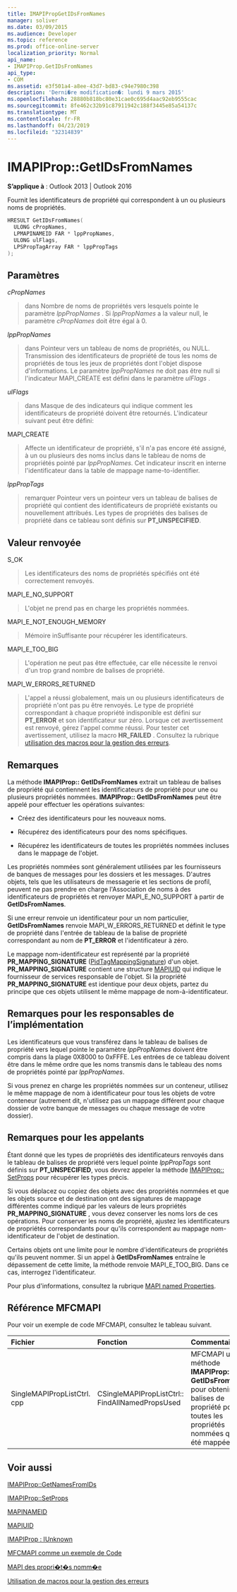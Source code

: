```yaml
---
title: IMAPIPropGetIDsFromNames
manager: soliver
ms.date: 03/09/2015
ms.audience: Developer
ms.topic: reference
ms.prod: office-online-server
localization_priority: Normal
api_name:
- IMAPIProp.GetIDsFromNames
api_type:
- COM
ms.assetid: e3f501a4-a8ee-43d7-bd83-c94e7980c398
description: 'Derni�re modification�: lundi 9 mars 2015'
ms.openlocfilehash: 28880b818bc80e31cae0c695d4aac92eb9555cac
ms.sourcegitcommit: 8fe462c32b91c87911942c188f3445e85a54137c
ms.translationtype: MT
ms.contentlocale: fr-FR
ms.lasthandoff: 04/23/2019
ms.locfileid: "32314839"
---
```

# <a name="imapipropgetidsfromnames"></a>IMAPIProp::GetIDsFromNames

  
  
**S’applique à** : Outlook 2013 | Outlook 2016 
  
Fournit les identificateurs de propriété qui correspondent à un ou plusieurs noms de propriétés.
  
```cpp
HRESULT GetIDsFromNames(
  ULONG cPropNames,
  LPMAPINAMEID FAR * lppPropNames,
  ULONG ulFlags,
  LPSPropTagArray FAR * lppPropTags
);
```

## <a name="parameters"></a>Paramètres

 _cPropNames_
  
> dans Nombre de noms de propriétés vers lesquels pointe le paramètre _lppPropNames_ . Si _lppPropNames_ a la valeur null, le paramètre _cPropNames_ doit être égal à 0. 
    
 _lppPropNames_
  
> dans Pointeur vers un tableau de noms de propriétés, ou NULL. Transmission des identificateurs de propriété de tous les noms de propriétés de tous les jeux de propriétés dont l'objet dispose d'informations. Le paramètre _lppPropNames_ ne doit pas être null si l'indicateur MAPI_CREATE est défini dans le paramètre _ulFlags_ . 
    
 _ulFlags_
  
> dans Masque de des indicateurs qui indique comment les identificateurs de propriété doivent être retournés. L'indicateur suivant peut être défini:
    
MAPI_CREATE 
  
> Affecte un identificateur de propriété, s'il n'a pas encore été assigné, à un ou plusieurs des noms inclus dans le tableau de noms de propriétés pointé par _lppPropNames_. Cet indicateur inscrit en interne l'identificateur dans la table de mappage name-to-identifier.
    
 _lppPropTags_
  
> remarquer Pointeur vers un pointeur vers un tableau de balises de propriété qui contient des identificateurs de propriété existants ou nouvellement attribués. Les types de propriétés des balises de propriété dans ce tableau sont définis sur **PT_UNSPECIFIED**.
    
## <a name="return-value"></a>Valeur renvoyée

S_OK 
  
> Les identificateurs des noms de propriétés spécifiés ont été correctement renvoyés.
    
MAPI_E_NO_SUPPORT 
  
> L'objet ne prend pas en charge les propriétés nommées.
    
MAPI_E_NOT_ENOUGH_MEMORY 
  
> Mémoire inSuffisante pour récupérer les identificateurs.
    
MAPI_E_TOO_BIG 
  
> L'opération ne peut pas être effectuée, car elle nécessite le renvoi d'un trop grand nombre de balises de propriété.
    
MAPI_W_ERRORS_RETURNED 
  
> L'appel a réussi globalement, mais un ou plusieurs identificateurs de propriété n'ont pas pu être renvoyés. Le type de propriété correspondant à chaque propriété indisponible est défini sur **PT_ERROR** et son identificateur sur zéro. Lorsque cet avertissement est renvoyé, gérez l'appel comme réussi. Pour tester cet avertissement, utilisez la macro **HR_FAILED** . Consultez la rubrique [utilisation des macros pour la gestion des erreurs](using-macros-for-error-handling.md).
    
## <a name="remarks"></a>Remarques

La méthode **IMAPIProp:: GetIDsFromNames** extrait un tableau de balises de propriété qui contiennent les identificateurs de propriété pour une ou plusieurs propriétés nommées. **IMAPIProp:: GetIDsFromNames** peut être appelé pour effectuer les opérations suivantes: 
  
- Créez des identificateurs pour les nouveaux noms.
    
- Récupérez des identificateurs pour des noms spécifiques.
    
- Récupérez les identificateurs de toutes les propriétés nommées incluses dans le mappage de l'objet.
    
Les propriétés nommées sont généralement utilisées par les fournisseurs de banques de messages pour les dossiers et les messages. D'autres objets, tels que les utilisateurs de messagerie et les sections de profil, peuvent ne pas prendre en charge l'Association de noms à des identificateurs de propriétés et renvoyer MAPI_E_NO_SUPPORT à partir de **GetIDsFromNames**.
  
Si une erreur renvoie un identificateur pour un nom particulier, **GetIDsFromNames** renvoie MAPI_W_ERRORS_RETURNED et définit le type de propriété dans l'entrée de tableau de la balise de propriété correspondant au nom de **PT_ERROR** et l'identificateur à zéro. 
  
Le mappage nom-identificateur est représenté par la propriété **PR_MAPPING_SIGNATURE** ([PidTagMappingSignature](pidtagmappingsignature-canonical-property.md)) d'un objet. **PR_MAPPING_SIGNATURE** contient une structure [MAPIUID](mapiuid.md) qui indique le fournisseur de services responsable de l'objet. Si la propriété **PR_MAPPING_SIGNATURE** est identique pour deux objets, partez du principe que ces objets utilisent le même mappage de nom-à-identificateur. 
  
## <a name="notes-to-implementers"></a>Remarques pour les responsables de l’implémentation

Les identificateurs que vous transférez dans le tableau de balises de propriété vers lequel pointe le paramètre _lppPropNames_ doivent être compris dans la plage 0X8000 to 0xFFFE. Les entrées de ce tableau doivent être dans le même ordre que les noms transmis dans le tableau des noms de propriétés pointé par _lppPropNames_. 
  
Si vous prenez en charge les propriétés nommées sur un conteneur, utilisez le même mappage de nom à identificateur pour tous les objets de votre conteneur (autrement dit, n'utilisez pas un mappage différent pour chaque dossier de votre banque de messages ou chaque message de votre dossier).
  
## <a name="notes-to-callers"></a>Remarques pour les appelants

Étant donné que les types de propriétés des identificateurs renvoyés dans le tableau de balises de propriété vers lequel pointe _lppPropTags_ sont définis sur **PT_UNSPECIFIED**, vous devrez appeler la méthode [IMAPIProp:: SetProps](imapiprop-setprops.md) pour récupérer les types précis. 
  
Si vous déplacez ou copiez des objets avec des propriétés nommées et que les objets source et de destination ont des signatures de mappage différentes comme indiqué par les valeurs de leurs propriétés **PR_MAPPING_SIGNATURE** , vous devez conserver les noms lors de ces opérations. Pour conserver les noms de propriété, ajustez les identificateurs de propriétés correspondants pour qu'ils correspondent au mappage nom-identificateur de l'objet de destination. 
  
Certains objets ont une limite pour le nombre d'identificateurs de propriétés qu'ils peuvent nommer. Si un appel à **GetIDsFromNames** entraîne le dépassement de cette limite, la méthode renvoie MAPI_E_TOO_BIG. Dans ce cas, interrogez l'identificateur. 
  
Pour plus d'informations, consultez la rubrique [MAPI named Properties](mapi-named-properties.md). 
  
## <a name="mfcmapi-reference"></a>Référence MFCMAPI

Pour voir un exemple de code MFCMAPI, consultez le tableau suivant.
  
|**Fichier**|**Fonction**|**Commentaire**|
|:-----|:-----|:-----|
|SingleMAPIPropListCtrl. cpp  <br/> |CSingleMAPIPropListCtrl:: FindAllNamedPropsUsed  <br/> |MFCMAPI utilise la méthode **IMAPIProp:: GetIDsFromNames** pour obtenir les balises de propriété pour toutes les propriétés nommées qui ont été mappées.  <br/> |
   
## <a name="see-also"></a>Voir aussi



[IMAPIProp::GetNamesFromIDs](imapiprop-getnamesfromids.md)
  
[IMAPIProp::SetProps](imapiprop-setprops.md)
  
[MAPINAMEID](mapinameid.md)
  
[MAPIUID](mapiuid.md)
  
[IMAPIProp : IUnknown](imapipropiunknown.md)


[MFCMAPI comme un exemple de Code](mfcmapi-as-a-code-sample.md)
  
[MAPI des propri�t�s nomm�e](mapi-named-properties.md)
  
[Utilisation de macros pour la gestion des erreurs](using-macros-for-error-handling.md)

